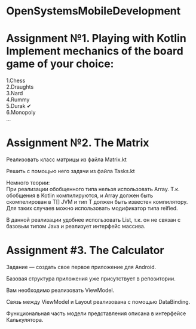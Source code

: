 # OpenSystemsMobileDevelopment  
# Assignment №1. Playing with Kotlin Implement mechanics of the board game of your choice:   
1.Chess   
2.Draughts  
3.Nard   
4.Rummy  
5.Durak ✔   
6.Monopoly   
...   


# Assignment №2. The Matrix  
Реализовать класс матрицы из файла Matrix.kt  

Решить с помощью него задачи из файла Tasks.kt    

Немного теории:   
При реализации обобщенного типа нельзя использовать Array<T>. Т.к. обобщения в Kotlin компилируются, и Array<T> должен быть скомпелирован в T[] JVM и тип T должен быть известен компилятору. Для таких случаев можно использовать модификатор типа reified.   

В данной реализации удобнее использовать List<T>, т.к. он не связан с базовым типом Java и реализует интерфейс массива.

# Assignment #3. The Calculator   
Задание — создать свое первое приложение для Android.   

Базовая структура приложения уже присутствует в репозитории.   

Вам необходимо реализовать ViewModel.   

Связь между ViewModel и Layout реализована с помощью DataBinding.   

Функциональная часть модели представления описана в интерфейсе Калькулятора.   
